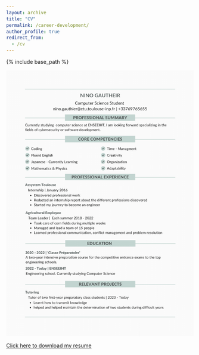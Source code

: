 ```yaml
---
layout: archive
title: "CV"
permalink: /career-development/
author_profile: true
redirect_from:
  - /cv
---
```


{% include base_path %}

![CV](/files/CV-1.png)

<a href="/CV.pdf" download>Click here to download my resume</a>
